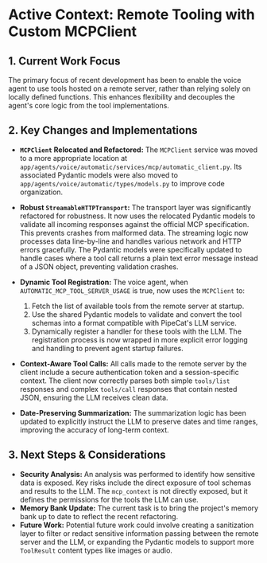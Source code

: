 # Active Context: Remote Tooling with Custom MCPClient

## 1. Current Work Focus

The primary focus of recent development has been to enable the voice agent to use tools hosted on a remote server, rather than relying solely on locally defined functions. This enhances flexibility and decouples the agent's core logic from the tool implementations.

## 2. Key Changes and Implementations

- **`MCPClient` Relocated and Refactored:** The `MCPClient` service was moved to a more appropriate location at `app/agents/voice/automatic/services/mcp/automatic_client.py`. Its associated Pydantic models were also moved to `app/agents/voice/automatic/types/models.py` to improve code organization.

- **Robust `StreamableHTTPTransport`:** The transport layer was significantly refactored for robustness. It now uses the relocated Pydantic models to validate all incoming responses against the official MCP specification. This prevents crashes from malformed data. The streaming logic now processes data line-by-line and handles various network and HTTP errors gracefully. The Pydantic models were specifically updated to handle cases where a tool call returns a plain text error message instead of a JSON object, preventing validation crashes.

- **Dynamic Tool Registration:** The voice agent, when `AUTOMATIC_MCP_TOOL_SERVER_USAGE` is true, now uses the `MCPClient` to:
    1.  Fetch the list of available tools from the remote server at startup.
    2.  Use the shared Pydantic models to validate and convert the tool schemas into a format compatible with PipeCat's LLM service.
    3.  Dynamically register a handler for these tools with the LLM. The registration process is now wrapped in more explicit error logging and handling to prevent agent startup failures.

- **Context-Aware Tool Calls:** All calls made to the remote server by the client include a secure authentication token and a session-specific context. The client now correctly parses both simple `tools/list` responses and complex `tools/call` responses that contain nested JSON, ensuring the LLM receives clean data.
- **Date-Preserving Summarization:** The summarization logic has been updated to explicitly instruct the LLM to preserve dates and time ranges, improving the accuracy of long-term context.

## 3. Next Steps & Considerations

- **Security Analysis:** An analysis was performed to identify how sensitive data is exposed. Key risks include the direct exposure of tool schemas and results to the LLM. The `mcp_context` is not directly exposed, but it defines the permissions for the tools the LLM can use.
- **Memory Bank Update:** The current task is to bring the project's memory bank up to date to reflect the recent refactoring.
- **Future Work:** Potential future work could involve creating a sanitization layer to filter or redact sensitive information passing between the remote server and the LLM, or expanding the Pydantic models to support more `ToolResult` content types like images or audio.

